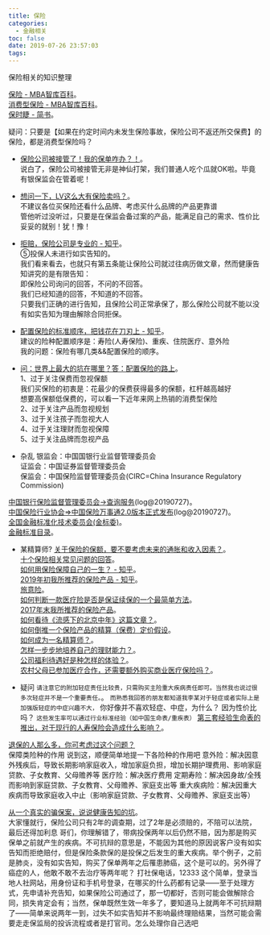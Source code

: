 ```yaml
---
title: 保险
categories:
  - 金融相关
toc: false
date: 2019-07-26 23:57:03
tags:
---
```

保险相关的知识整理
<!-- more -->

[保险 - MBA智库百科](https://wiki.mbalib.com/wiki/保险)。  
[消费型保险 - MBA智库百科](https://wiki.mbalib.com/wiki/消费型保险)。  
[保时睫 - 简书](https://www.jianshu.com/u/fd643482f2df)。  

疑问：只要是【如果在约定时间内未发生保险事故，保险公司不返还所交保费】的保险，都是消费型保险吗？  

* [保险公司被接管了！我的保单咋办？！](https://www.jianshu.com/p/926148686a60)。  
说白了，保险公司被接管无非是神仙打架，我们普通人吃个瓜就OK啦。毕竟有银保监会在管着呢！  

* [想问一下，LV这么大有保险卖吗？](https://www.jianshu.com/p/d20bedb29bb3)。  
不建议各位买保险还看什么品牌、考虑买什么品牌的产品更靠谱  
管他听过没听过，只要是在保监会备过案的产品，能满足自己的需求、性价比妥妥的就别！犹！豫！  

* [拒赔，保险公司是专业的 - 知乎](https://zhuanlan.zhihu.com/p/60650980)。  
⑤投保人未进行如实告知的。  
我们看来看去，也就只有第五条能让保险公司就过往病历做文章，然而健康告知讲究的是有限告知：  
即保险公司询问的回答，不问的不回答。  
我们已经知道的回答，不知道的不回答。  
只要我们正确的进行告知，且保险公司正常承保了，那么保险公司就不能以没有如实告知为理由解除合同拒保。  

* [配置保险的标准顺序，把钱花在刀刃上 - 知乎](https://zhuanlan.zhihu.com/p/46215559)。  
建议的险种配置顺序是：寿险(人寿保险)、重疾、住院医疗、意外险  
我的问题：保险有哪几类&&配置保险的顺序。  

* [问：世界上最大的坑在哪里？答：配置保险的路上](https://www.jianshu.com/p/b3a88405acf4)。  
1、过于关注保费而忽视保额  
我们买保险的初衷是：花最少的保费获得最多的保额，杠杆越高越好  
想要高保额低保费的，可以看一下近年来网上热销的消费型保险  
2、过于关注产品而忽视规划  
3、过于关注孩子而忽视大人  
4、过于关注理财而忽视保障  
5、过于关注品牌而忽视产品  

* 杂乱
银监会：中国国银行业监督管理委员会  
证监会：中国证券监督管理委员会  
保监会：中国保险监督管理委员会(CIRC=China Insurance Regulatory Commission)  

[中国银行保险监督管理委员会->查询服务](http://www.cbirc.gov.cn/cn/list/9104/910402/1.html)(log@20190727)。  
[中国保险行业协会=>中国保险万事通2.0版本正式发布](http://www.iachina.cn/art/2018/9/26/art_22_103066.html)(log@20190727)。  
[全国金融标准化技术委员会(金标委)](http://www.cfstc.org/)。  
[金融标准目录](http://www.cfstc.org/jinbiaowei/2929586/index.html)。  

* 某精算师?
[关于保险的保额，要不要考虑未来的通胀和收入因素？](https://www.zhihu.com/question/31378834/answer/111300524)。  
[十个保险相关常见问题的回答](https://zhuanlan.zhihu.com/p/21759861)。  
[如何用保险保障自己的一生？ - 知乎](https://www.zhihu.com/question/22316395)。  
[2019年初我所推荐的保险产品 - 知乎](https://zhuanlan.zhihu.com/p/54116024)。  
[旅意险](https://www.zhihu.com/pin/972033296347189248)。  
[如何判断一款医疗险是否是保证续保的一个最简单方法](https://www.zhihu.com/pin/963076878521843712)。  
[2017年末我所推荐的保险产品](https://zhuanlan.zhihu.com/p/32342136)。  
[如何看待《流感下的北京中年》这篇文章？](https://www.zhihu.com/question/267030609/answer/318077119)。  
[如何倒推一个保险产品的精算（保费）定价假设](https://zhuanlan.zhihu.com/p/26654028)。  
[如何成为一名精算师？](https://www.zhihu.com/question/19847862/answer/108123656)。  
[怎样一步步地培养自己的理财能力？](https://www.zhihu.com/question/21855830/answer/101479873)。  
[公司福利待遇好是种怎样的体验？](https://www.zhihu.com/question/39507727/answer/82475412)。  
[农村父母已参加医疗合作，还需要额外购买商业医疗保险吗？](https://www.zhihu.com/question/21982032/answer/34389304)。  

* 疑问
`请注意它的附加轻症责任比较贵，只需购买主险重大疾病责任即可。当然我也说过很多次轻症并不是一个重要责任。`。
`而熟悉我回答的朋友都知道我李某对于轻症或者实际上是加强版轻症的中症兴趣不大，`
你好像并不喜欢轻症、中症，为什么？
因为性价比吗？
`这些发生率可以通过行业标准经验（如中国生命表/重疾表）`
[第三套经验生命表的推出，对于现行的人寿保险会造成什么影响？](https://www.zhihu.com/question/48967052/answer/138145351)。  

[退保的人那么多，你可考虑过这个问题？](https://zhuanlan.zhihu.com/p/54389688)  
保障类险种的作用
说到这，顺便简单地提一下各险种的作用吧
意外险：解决因意外残疾后，导致长期影响家庭收入，增加家庭负担，增加长期护理费用、影响家庭贷款、子女教育、父母赡养等
医疗险：解决医疗费用
定期寿险：解决因身故/全残而影响到家庭贷款、子女教育、父母赡养、家庭支出等
重大疾病险：解决因重大疾病而导致家庭收入中止（影响家庭贷款、子女教育、父母赡养、家庭支出等）


[从一个真实的骗保案，说说健康告知的坑](https://zhuanlan.zhihu.com/p/37834053)。  
大家懂就行，保险公司只有2年的调查期，过了2年是必须赔的，不陪可以法院，最后还得加利息
哥们，你理解错了，带病投保两年以后仍然不赔，因为那是购买保单之前就产生的疾病。不可抗辩的意思是，不能因为其他的原因说客户没有如实告知而拒绝赔付，但是保险条款保的是投保之后发生的重大疾病。举个例子，之前是肺炎，没有如实告知，购买了保单两年之后罹患肺癌，这个是可以的。另外得了癌症的人，他敢不敢不去治疗等两年呢？
打社保电话，12333
这个简单，登录当地人社网站，用身份证和手机号登录，在哪买的什么药都有记录——至于处理方式，先申请补充告知，如果保险公司通过了，那一切都好，否则可能会做解除合同，损失肯定会有；当然，保单既然生效一年多了，要知道马上就两年不可抗辩期了——简单来说两年一到，过失不如实告知并不影响最终理赔结果，当然可能会需要走走保监局的投诉流程或者是打官司。怎么处理你自己选吧

